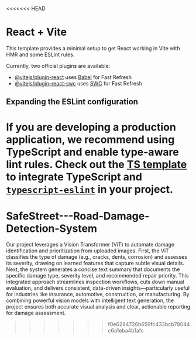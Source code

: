 <<<<<<< HEAD
# React + Vite

This template provides a minimal setup to get React working in Vite with HMR and some ESLint rules.

Currently, two official plugins are available:

- [@vitejs/plugin-react](https://github.com/vitejs/vite-plugin-react/blob/main/packages/plugin-react/README.md) uses [Babel](https://babeljs.io/) for Fast Refresh
- [@vitejs/plugin-react-swc](https://github.com/vitejs/vite-plugin-react-swc) uses [SWC](https://swc.rs/) for Fast Refresh

## Expanding the ESLint configuration

If you are developing a production application, we recommend using TypeScript and enable type-aware lint rules. Check out the [TS template](https://github.com/vitejs/vite/tree/main/packages/create-vite/template-react-ts) to integrate TypeScript and [`typescript-eslint`](https://typescript-eslint.io) in your project.
=======
# SafeStreet---Road-Damage-Detection-System
Our project leverages a Vision Transformer (ViT) to automate damage identification and prioritization from uploaded images. First, the ViT classifies the type of damage (e.g., cracks, dents, corrosion) and assesses its severity, drawing on learned features that capture subtle visual details. Next, the system generates a concise text summary that documents the specific damage type, severity level, and recommended repair priority. This integrated approach streamlines inspection workflows, cuts down manual evaluation, and delivers consistent, data-driven insights—particularly useful for industries like insurance, automotive, construction, or manufacturing. By combining powerful vision models with intelligent text generation, the project ensures both accurate visual analysis and clear, actionable reporting for damage assessment.
>>>>>>> f0e6284726b659fc433bcb78044c6a1eba4b1afc
